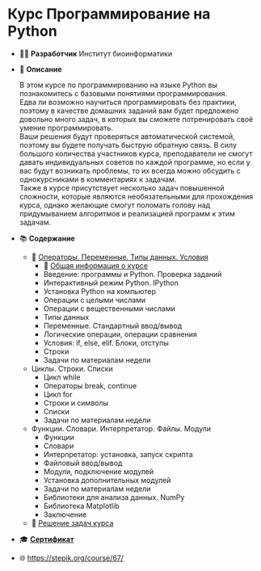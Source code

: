 # Курс Программирование на Python

* :man_technologist: **Разработчик** Институт биоинформатики 

* :memo: **Описание**

	В этом курсе по программированию на языке Python вы познакомитесь с базовыми понятиями программирования.  
Едва ли возможно научиться программировать без практики, поэтому в качестве домашних заданий вам будет предложено довольно много задач, в которых вы сможете потренировать своё умение программировать.  
Ваши решения будут проверяться автоматической системой, поэтому вы будете получать быструю обратную связь. В силу большого количества участников курса, преподаватели не смогут давать индивидуальных советов по каждой программе, но если у вас будут возникать проблемы, то их всегда можно обсудить с однокурсниками в комментариях к задачам.  
Также в курсе присутствует несколько задач повышенной сложности, которые являются необязательными для прохождения курса, однако желающие смогут поломать голову над придумыванием алгоритмов и реализацией программ к этим задачам.

* :books: **Содержание**
	* :closed_book: [Операторы. Переменные. Типы данных. Условия](https://1drv.ms/b/s!ArrIRKZkCU0zxaRBmF2nccnpv4cDbA)
		* :green_book: [Общая информация о курсе](https://1drv.ms/b/s!ArrIRKZkCU0zxaQ9m47ZNUeDq0svgQ)
		* Введение: программы и Python. Проверка заданий
		* Интерактивный режим Python. IPython
		* Установка Python на компьютер
		* Операции с целыми числами
		* Операции с вещественными числами
		* Типы данных
		* Переменные. Стандартный ввод/вывод
		* Логические операции, операции сравнения
		* Условия: if, else, elif. Блоки, отступы
		* Строки
		* Задачи по материалам недели
	* Циклы. Строки. Списки
		* Цикл while
		* Операторы break, continue
		* Цикл for
		* Строки и символы
		* Списки
		* Задачи по материалам недели
	* Функции. Словари. Интерпретатор. Файлы. Модули
		* Функции
		* Словари
		* Интерпретатор: установка, запуск скрипта
		* Файловый ввод/вывод
		* Модули, подключение модулей
		* Установка дополнительных модулей
		* Задачи по материалам недели
		* Библиотеки для анализа данных. NumPy
		* Библиотека Matplotlib
		* Заключение
	* :closed_book: [Решение задач курса](https://github.com/pilyay/python-programming-course-by-bioinformatics-institute/blob/master/python-programming.ipynb)
	
* :mortar_board: [**Сертификат**](https://github.com/pilyay/python-programming-course-by-bioinformatics-institute/blob/master/certificate.pdf)

* :globe_with_meridians: <https://stepik.org/course/67/>
